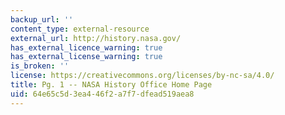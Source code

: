 ```yaml
---
backup_url: ''
content_type: external-resource
external_url: http://history.nasa.gov/
has_external_licence_warning: true
has_external_license_warning: true
is_broken: ''
license: https://creativecommons.org/licenses/by-nc-sa/4.0/
title: Pg. 1 -- NASA History Office Home Page
uid: 64e65c5d-3ea4-46f2-a7f7-dfead519aea8
---
```

